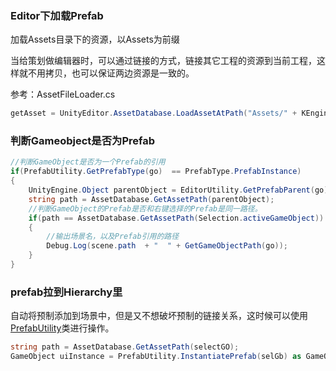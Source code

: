 ### Editor下加载Prefab

加载Assets目录下的资源，以Assets为前缀

当给策划做编辑器时，可以通过链接的方式，链接其它工程的资源到当前工程，这样就不用拷贝，也可以保证两边资源是一致的。

参考：AssetFileLoader.cs

```c#
getAsset = UnityEditor.AssetDatabase.LoadAssetAtPath("Assets/" + KEngineDef.ResourcesBuildDir + "/" + path, typeof(UnityEngine.Object));
```



### 判断Gameobject是否为Prefab

```c#
//判断GameObject是否为一个Prefab的引用
if(PrefabUtility.GetPrefabType(go)  == PrefabType.PrefabInstance)
{
	UnityEngine.Object parentObject = EditorUtility.GetPrefabParent(go); 
	string path = AssetDatabase.GetAssetPath(parentObject);
	//判断GameObject的Prefab是否和右键选择的Prefab是同一路径。
	if(path == AssetDatabase.GetAssetPath(Selection.activeGameObject))
	{
		//输出场景名，以及Prefab引用的路径
		Debug.Log(scene.path  + "  " + GetGameObjectPath(go));
	}
}
```



### prefab拉到Hierarchy里

自动将预制添加到场景中，但是又不想破坏预制的链接关系，这时候可以使用[PrefabUtility](http://docs.unity3d.com/ScriptReference/PrefabUtility.html)类进行操作。

```c#
string path = AssetDatabase.GetAssetPath(selectGO);  
GameObject uiInstance = PrefabUtility.InstantiatePrefab(selGb) as GameObject  
```
